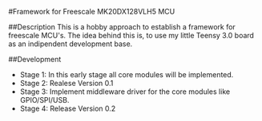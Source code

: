 #Framework for Freescale MK20DX128VLH5 MCU

##Description
This is a hobby approach to establish a framework for freescale MCU's.
The idea behind this is, to use my little Teensy 3.0 board as an indipendent development base.

##Development
- Stage 1: In this early stage all core modules will be implemented.
- Stage 2: Realese Version 0.1
- Stage 3: Implement middleware driver for the core modules like GPIO/SPI/USB.
- Stage 4: Release Version 0.2
